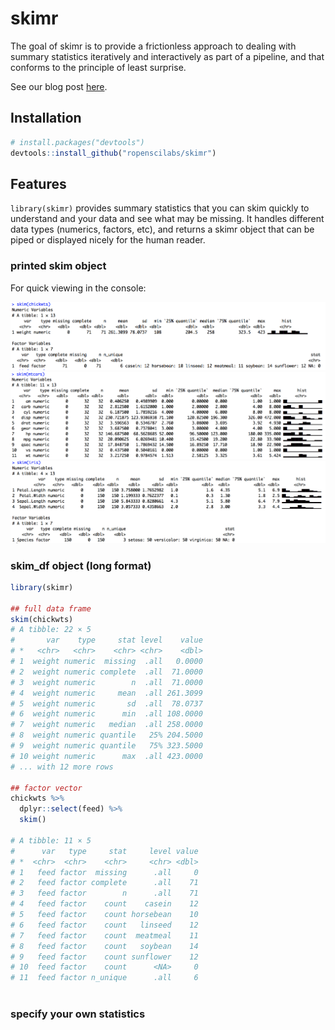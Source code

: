 skimr
=====

The goal of skimr is to provide a frictionless approach to dealing with summary statistics iteratively and interactively as part of a pipeline, and that conforms to the principle of least surprise. 

See our blog post [here](https://rawgit.com/ropenscilabs/skimr/master/blog.html).

Installation
------------

``` r
# install.packages("devtools")
devtools::install_github("ropenscilabs/skimr")
```

## Features


`library(skimr)` provides summary statistics that you can skim quickly to understand and your data and see what may be missing. It handles different data types (numerics, factors, etc), and returns a skimr object that can be piped or displayed nicely for the human reader. 

### printed skim object
For quick viewing in the console:

![](man/figures/skim_chickwts.png)
![](man/figures/skim_mtcars.png)
![](man/figures/skim_iris.png)

### skim_df object (long format)

``` r
library(skimr)
   
## full data frame   
skim(chickwts)   
# A tibble: 22 × 5
#       var    type     stat level    value
# *   <chr>   <chr>    <chr> <chr>    <dbl>
# 1  weight numeric  missing  .all   0.0000
# 2  weight numeric complete  .all  71.0000
# 3  weight numeric        n  .all  71.0000
# 4  weight numeric     mean  .all 261.3099
# 5  weight numeric       sd  .all  78.0737
# 6  weight numeric      min  .all 108.0000
# 7  weight numeric   median  .all 258.0000
# 8  weight numeric quantile   25% 204.5000
# 9  weight numeric quantile   75% 323.5000
# 10 weight numeric      max  .all 423.0000
# ... with 12 more rows

## factor vector
chickwts %>% 
  dplyr::select(feed) %>%
  skim()
   
# A tibble: 11 × 5
#      var   type     stat     level value
# *  <chr>  <chr>    <chr>     <chr> <dbl>
# 1   feed factor  missing      .all     0
# 2   feed factor complete      .all    71
# 3   feed factor        n      .all    71
# 4   feed factor    count    casein    12
# 5   feed factor    count horsebean    10
# 6   feed factor    count   linseed    12
# 7   feed factor    count  meatmeal    11
# 8   feed factor    count   soybean    14
# 9   feed factor    count sunflower    12
# 10  feed factor    count      <NA>     0
# 11  feed factor n_unique      .all     6 
   
```


### specify your own statistics

